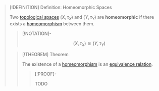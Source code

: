 >[!DEFINITION] Definition: Homeomorphic Spaces
>
>Two [topological spaces](../../Topological%20Spaces/Topological%20Space.md) $(X, \tau_X)$ and $(Y, \tau_Y)$ are **homeomorphic** if there exists a [homeomorphism](Homeomorphism.md) between them.
>
>>[!NOTATION]-
>>
>>$$(X, \tau_X) \cong (Y, \tau_Y)$$
>>
>
>>[!THEOREM] Theorem
>>
>>The existence of a [homeomorphism](Homeomorphism.md) is an [equivalence relation](../../../Set%20Theory/Relations/Equivalence%20Relation.md).
>>
>>>[!PROOF]-
>>>
>>>TODO
>>>
>>>
>>
>